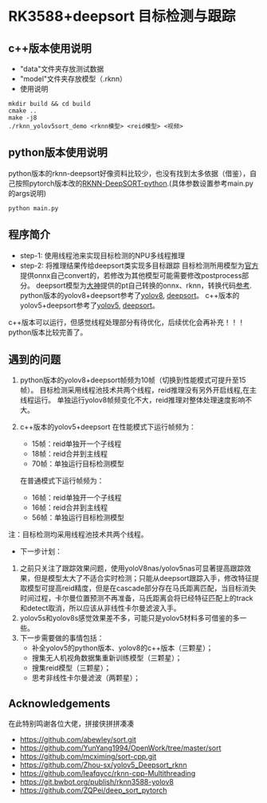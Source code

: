 # RK3588+deepsort 目标检测与跟踪

## c++版本使用说明
* "data"文件夹存放测试数据
* "model"文件夹存放模型（.rknn）
* 使用说明
```
mkdir build && cd build
cmake ..
make -j8
./rknn_yolov5sort_demo <rknn模型> <reid模型> <视频>
```

## python版本使用说明
python版本的rknn-deepsort好像资料比较少，也没有找到太多依据（借鉴），自己按照pytorch版本改的[RKNN-DeepSORT-python](https://github.com/kuaileBenbi/RKNN-DeepSORT-Python).(具体参数设置参考main.py的args说明)
```
python main.py
```


## 程序简介
* step-1: 使用线程池来实现目标检测的NPU多线程推理
* step-2: 将推理结果传给deepsort类实现多目标跟踪
目标检测所用模型为[官方](https://github.com/airockchip/rknn_model_zoo)提供onnx自己convert的，若修改为其他模型可能需要修改postprocess部分。
deepsort模型为[大神](https://github.com/leafqycc/rknn-cpp-Multithreading)提供的pt自己转换的onnx、rknn，转换代码[参考](https://github.com/kuaileBenbi/RKNN-DeepSORT-REID-Convert).
python版本的yolov8+deepsort参考了[yolov8](https://git.bwbot.org/publish/rknn3588-yolov8),
[deepsort](https://github.com/ZQPei/deep_sort_pytorch)。
c++版本的yolov5+deepsort参考了[yolov5](https://github.com/Zhou-sx/yolov5_Deepsort_rknn),
[deepsort](https://github.com/leafqycc/rknn-cpp-Multithreading)。


c++版本可以运行，但感觉线程处理部分有待优化，后续优化会再补充！！！
python版本比较完善了。

## 遇到的问题
1. python版本的yolov8+deepsort帧频为10帧（切换到性能模式可提升至15帧）。
目标检测采用线程池技术共两个线程，reid推理没有另外开启线程,在主线程运行。
单独运行yolov8帧频变化不大，reid推理对整体处理速度影响不大。
2. c++版本的yolov5+deepsort
    在性能模式下运行帧频为：
    - 15帧：reid单独开一个子线程
    - 18帧：reid合并到主线程
    - 70帧：单独运行目标检测模型

    在普通模式下运行帧频为：
    - 16帧：reid单独开一个子线程
    - 16帧：reid合并到主线程
    - 56帧：单独运行目标检测模型

注：目标检测均采用线程池技术共两个线程。

* 下一步计划：
1. 之前只关注了跟踪效果问题，使用yoloV8nas/yolov5nas可显著提高跟踪效果，但是模型太大了不适合实时检测；只能从deepsort跟踪入手，修改特征提取模型可提高reid精度，但是在cascade部分存在马氏距离匹配，当目标消失时间过程，卡尔曼位置预测不再准备，马氏距离会将已经特征匹配上的track和detect取消，所以应该从非线性卡尔曼滤波入手。
2. yolov5s和yolov8s感觉效果差不多，可能只是yolov5材料多可借鉴的多一些。
3. 下一步需要做的事情包括：
    - 补全yolov5的python版本、yolov8的c++版本（三颗星）；
    - 搜集无人机视角数据集重新训练模型（三颗星）；
    - 搜集reid模型（三颗星）；
    - 思考非线性卡尔曼滤波（两颗星）；


## Acknowledgements
 在此特别鸣谢各位大佬，拼接侠拼拼凑凑
* https://github.com/abewley/sort.git
* https://github.com/YunYang1994/OpenWork/tree/master/sort
* https://github.com/mcximing/sort-cpp.git
* https://github.com/Zhou-sx/yolov5_Deepsort_rknn
* https://github.com/leafqycc/rknn-cpp-Multithreading
* https://git.bwbot.org/publish/rknn3588-yolov8
* https://github.com/ZQPei/deep_sort_pytorch
